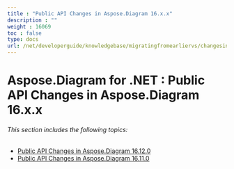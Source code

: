 ```yaml
---
title : "Public API Changes in Aspose.Diagram 16.x.x" 
description : "" 
weight : 16069 
toc : false
type: docs
url: /net/developerguide/knowledgebase/migratingfromearliervs/changesin16xx/
---
```


# Aspose.Diagram for .NET : Public API Changes in Aspose.Diagram 16.x.x


###### This section includes the following topics:

*   [Public API Changes in Aspose.Diagram 16.12.0](https://docs2.aspose.com/diagram/net/developerguide/knowledgebase/migratingfromearliervs/changesin16xx/public+api+changes+in+aspose.diagram+16.12.0)
*   [Public API Changes in Aspose.Diagram 16.11.0](https://docs2.aspose.com/diagram/net/developerguide/knowledgebase/migratingfromearliervs/changesin16xx/public+api+changes+in+aspose.diagram+16.11.0)

